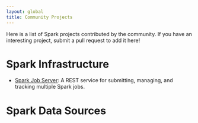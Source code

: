 ```yaml
---
layout: global
title: Community Projects
---
```


Here is a list of Spark projects contributed by the community.  If you have an interesting project, submit a pull request to add it here!

# Spark Infrastructure

* [Spark Job Server](https://github.com/spark-jobserver/spark-jobserver): A REST service for submitting, managing, and tracking multiple Spark jobs.

# Spark Data Sources

